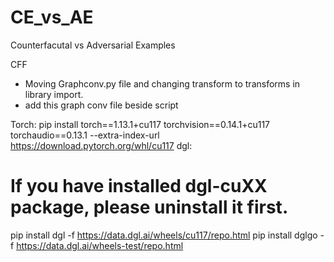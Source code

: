 # CE_vs_AE
Counterfacutal vs Adversarial Examples


CFF
- Moving Graphconv.py file and changing transform to transforms in library import.
- add this graph conv file beside script


Torch:
pip install torch==1.13.1+cu117 torchvision==0.14.1+cu117 torchaudio==0.13.1 --extra-index-url https://download.pytorch.org/whl/cu117
dgl: 
# If you have installed dgl-cuXX package, please uninstall it first.
pip install  dgl -f https://data.dgl.ai/wheels/cu117/repo.html
pip install  dglgo -f https://data.dgl.ai/wheels-test/repo.html